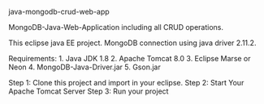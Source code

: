 java-mongodb-crud-web-app

MongoDB-Java-Web-Application including all CRUD operations.

This eclipse java EE project. MongoDB connection using java driver 2.11.2.

Requirements: 1. Java JDK 1.8 2. Apache Tomcat 8.0 3. Eclipse Marse or Neon 4. MongoDB-Java-Driver.jar 5. Gson.jar

Step 1: Clone this project and import in your eclipse. Step 2: Start Your Apache Tomcat Server Step 3: Run your project
